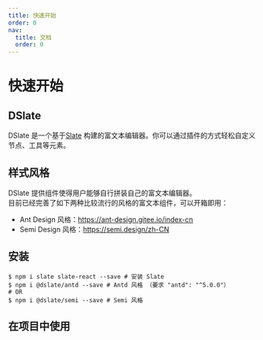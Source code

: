 ```yaml
---
title: 快速开始
order: 0
nav:
  title: 文档
  order: 0
---
```


# 快速开始

## DSlate

DSlate 是一个基于[Slate](https://github.com/ianstormtaylor/slate) 构建的富文本编辑器。你可以通过插件的方式轻松自定义节点、工具等元素。

## 样式风格

DSlate 提供组件使得用户能够自行拼装自己的富文本编辑器。  
目前已经完善了如下两种比较流行的风格的富文本组件，可以开箱即用：

- Ant Design 风格：https://ant-design.gitee.io/index-cn
- Semi Design 风格：https://semi.design/zh-CN

## 安装

```shell
$ npm i slate slate-react --save # 安装 Slate
$ npm i @dslate/antd --save # Antd 风格 （要求 "antd": "^5.0.0"）
# OR
$ npm i @dslate/semi --save # Semi 风格
```

## 在项目中使用

<code src="../demos/base.tsx"></code>
